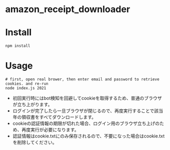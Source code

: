 # amazon_receipt_downloader

# Install

```
npm install
```

# Usage

```
# first, open real brower, then enter email and password to retrieve cookies. and re-run
node index.js 2021
```

- 初回実行時にはbot検知を回避してcookieを取得するため、普通のブラウザが立ち上がります。
- ログインが完了したら一旦ブラウザが閉じるので、再度実行することで該当年の領収書をすべてダウンロードします。
- cookieの認証情報の期限が切れた場合、ログイン用のブラウザ立ち上げのため、再度実行が必要になります。
- 認証情報はcookie.txtにのみ保存されるので、不要になった場合はcookie.txtを削除してください。
